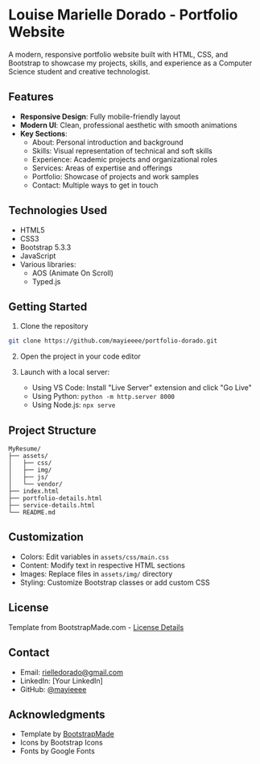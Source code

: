 # Louise Marielle Dorado - Portfolio Website

A modern, responsive portfolio website built with HTML, CSS, and Bootstrap to showcase my projects, skills, and experience as a Computer Science student and creative technologist.

## Features

- **Responsive Design**: Fully mobile-friendly layout
- **Modern UI**: Clean, professional aesthetic with smooth animations
- **Key Sections**:
  - About: Personal introduction and background
  - Skills: Visual representation of technical and soft skills
  - Experience: Academic projects and organizational roles
  - Services: Areas of expertise and offerings
  - Portfolio: Showcase of projects and work samples
  - Contact: Multiple ways to get in touch

## Technologies Used

- HTML5
- CSS3
- Bootstrap 5.3.3
- JavaScript
- Various libraries:
  - AOS (Animate On Scroll)
  - Typed.js


## Getting Started

1. Clone the repository
```bash
git clone https://github.com/mayieeee/portfolio-dorado.git
```

2. Open the project in your code editor

3. Launch with a local server:
   - Using VS Code: Install "Live Server" extension and click "Go Live"
   - Using Python: `python -m http.server 8000`
   - Using Node.js: `npx serve`

## Project Structure

```
MyResume/
├── assets/
│   ├── css/
│   ├── img/
│   ├── js/
│   └── vendor/
├── index.html
├── portfolio-details.html
├── service-details.html
└── README.md
```

## Customization

- Colors: Edit variables in `assets/css/main.css`
- Content: Modify text in respective HTML sections
- Images: Replace files in `assets/img/` directory
- Styling: Customize Bootstrap classes or add custom CSS

## License

Template from BootstrapMade.com - [License Details](https://bootstrapmade.com/license/)

## Contact

- Email: rielledorado@gmail.com
- LinkedIn: [Your LinkedIn]
- GitHub: [@mayieeee](https://github.com/mayieeee)

## Acknowledgments

- Template by [BootstrapMade](https://bootstrapmade.com/)
- Icons by Bootstrap Icons
- Fonts by Google Fonts